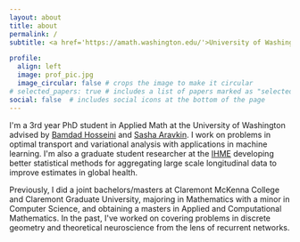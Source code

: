 ```yaml
---
layout: about
title: about
permalink: /
subtitle: <a href='https://amath.washington.edu/'>University of Washington</a>

profile:
  align: left
  image: prof_pic.jpg
  image_circular: false # crops the image to make it circular
# selected_papers: true # includes a list of papers marked as "selected={true}"
social: false  # includes social icons at the bottom of the page
---
```


I'm a 3rd year PhD student in Applied Math at the University of Washington advised by [Bamdad Hosseini](https://bamdadhosseini.org/) and [Sasha Aravkin](https://uw-amo.github.io/saravkin/). I work on problems in optimal transport and variational analysis with applications in machine learning. I'm also a graduate student researcher at the [IHME](https://www.healthdata.org/) developing better statistical methods for aggregating large scale longitudinal data to improve estimates in global health. 

Previously, I did a joint bachelors/masters at Claremont McKenna College and Claremont Graduate University, majoring in Mathematics with a minor in Computer Science, and obtaining a masters in Applied and Computational Mathematics. In the past, I've worked on covering problems in discrete geometry and theoretical neuroscience from the lens of recurrent networks.